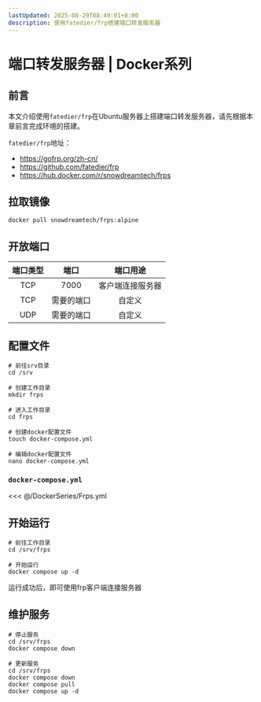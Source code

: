 ```yaml
---
lastUpdated: 2025-08-29T08:49:01+8:00
description: 使用fatedier/frp搭建端口转发服务器
---
```


# 端口转发服务器 | Docker系列

## 前言

本文介绍使用`fatedier/frp`在Ubuntu服务器上搭建端口转发服务器，请先根据本章前言完成环境的搭建。

`fatedier/frp`地址：

- <https://gofrp.org/zh-cn/>
- <https://github.com/fatedier/frp>
- <https://hub.docker.com/r/snowdreamtech/frps>

## 拉取镜像

```shell
docker pull snowdreamtech/frps:alpine
```

## 开放端口

| 端口类型 |    端口    |     端口用途     |
| :------: | :--------: | :--------------: |
|   TCP    |    7000    | 客户端连接服务器 |
|   TCP    | 需要的端口 |      自定义      |
|   UDP    | 需要的端口 |      自定义      |

## 配置文件

```shell
# 前往srv目录
cd /srv

# 创建工作目录
mkdir frps

# 进入工作目录
cd frps

# 创建docker配置文件
touch docker-compose.yml

# 编辑docker配置文件
nano docker-compose.yml
```

### `docker-compose.yml`

<<< @/DockerSeries/Frps.yml

## 开始运行

```shell
# 前往工作目录
cd /srv/frps

# 开始运行
docker compose up -d
```

运行成功后，即可使用frp客户端连接服务器

## 维护服务

```shell
# 停止服务
cd /srv/frps
docker compose down

# 更新服务
cd /srv/frps
docker compose down
docker compose pull
docker compose up -d
```
